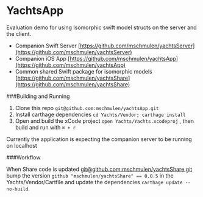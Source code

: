YachtsApp
===

Evaluation demo for using Isomorphic swift model structs on the server and the client.

- Companion Swift Server [https://github.com/mschmulen/yachtsServer](https://github.com/mschmulen/yachtsServer)
- Companion iOS App [https://github.com/mschmulen/yachtsApp](https://github.com/mschmulen/yachtsApp)
- Common shared Swift package for isomorphic models [https://github.com/mschmulen/yachtsShare](https://github.com/mschmulen/yachtsShare)


###Building and Running 

1. Clone this repo `git@github.com:mschmulen/yachtsApp.git`
1. Install carthage dependencies `cd Yachts/Vendor; carthage install`
1. Open and build the xCode project `open Yachts/Yachts.xcodeproj` , then build and run with `⌘ + r`

Currently the application is expecting the companion server to be running on localhost

###Workflow

When Share code is updated [git@github.com:mschmulen/yachtsShare.git](git@github.com:mschmulen/yachtsShare.git) bump the version `github "mschmulen/yachtsShare" == 0.0.5` in the Yachts/Vendor/Cartfile and update the dependencies `carthage update --no-build`.



